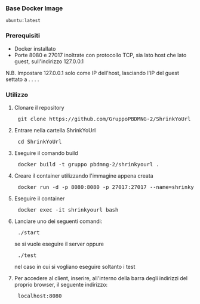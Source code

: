 ### Base Docker Image

    ubuntu:latest
    
### Prerequisiti
- Docker installato
- Porte 8080 e 27017 inoltrate con protocollo TCP, sia lato host che lato guest, sull'indirizzo 127.0.0.1

N.B. Impostare 127.0.0.1 solo come IP dell'host, lasciando l'IP del guest settato a . . . .

### Utilizzo

1. Clonare il repository

   <pre> git clone https://github.com/GruppoPBDMNG-2/ShrinkYoUrl</pre>

2. Entrare nella cartella ShrinkYoUrl
   <pre> cd ShrinkYoUrl </pre>

3. Eseguire il comando build
   <pre> docker build -t gruppo_pbdmng-2/shrinkyourl . </pre>

4. Creare il container utilizzando l'immagine appena creata
   <pre> docker run -d -p 8080:8080 -p 27017:27017 --name=shrinkyourl gruppo_pbdmng-2/shrinkyourl </pre>

5. Eseguire il container
   <pre> docker exec -it shrinkyourl bash </pre>

6. Lanciare uno dei seguenti comandi:
   <pre> ./start </pre>
   se si vuole eseguire il server oppure
   <pre> ./test </pre>
   nel caso in cui si vogliano eseguire soltanto i test

7. Per accedere al client, inserire, all'interno della barra degli indirizzi del proprio browser, il seguente indirizzo:
   <pre> localhost:8080 </pre>
